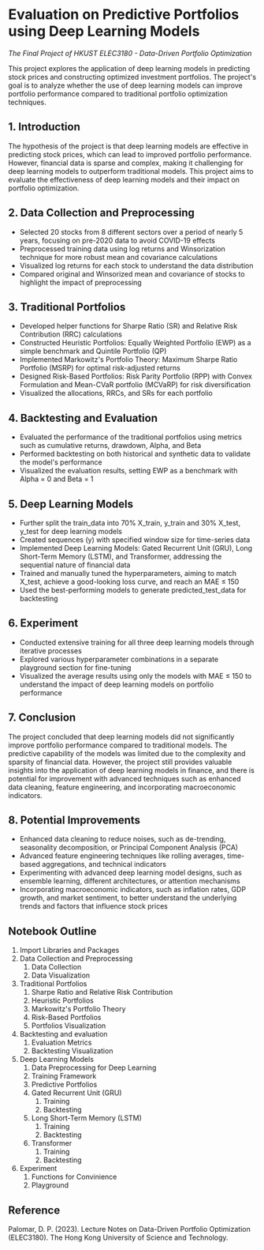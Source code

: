 # Evaluation on Predictive Portfolios using Deep Learning Models
*The Final Project of HKUST ELEC3180 - Data-Driven Portfolio Optimization*

This project explores the application of deep learning models in predicting stock prices and constructing optimized investment portfolios. The project's goal is to analyze whether the use of deep learning models can improve portfolio performance compared to traditional portfolio optimization techniques.

## 1. Introduction
The hypothesis of the project is that deep learning models are effective in predicting stock prices, which can lead to improved portfolio performance. However, financial data is sparse and complex, making it challenging for deep learning models to outperform traditional models. This project aims to evaluate the effectiveness of deep learning models and their impact on portfolio optimization.

## 2. Data Collection and Preprocessing
- Selected 20 stocks from 8 different sectors over a period of nearly 5 years, focusing on pre-2020 data to avoid COVID-19 effects
- Preprocessed training data using log returns and Winsorization technique for more robust mean and covariance calculations
- Visualized log returns for each stock to understand the data distribution
- Compared original and Winsorized mean and covariance of stocks to highlight the impact of preprocessing

## 3. Traditional Portfolios
- Developed helper functions for Sharpe Ratio (SR) and Relative Risk Contribution (RRC) calculations
- Constructed Heuristic Portfolios: Equally Weighted Portfolio (EWP) as a simple benchmark and Quintile Portfolio (QP)
- Implemented Markowitz's Portfolio Theory: Maximum Sharpe Ratio Portfolio (MSRP) for optimal risk-adjusted returns
- Designed Risk-Based Portfolios: Risk Parity Portfolio (RPP) with Convex Formulation and Mean-CVaR portfolio (MCVaRP) for risk diversification
- Visualized the allocations, RRCs, and SRs for each portfolio

## 4. Backtesting and Evaluation
- Evaluated the performance of the traditional portfolios using metrics such as cumulative returns, drawdown, Alpha, and Beta
- Performed backtesting on both historical and synthetic data to validate the model's performance
- Visualized the evaluation results, setting EWP as a benchmark with Alpha = 0 and Beta = 1

## 5. Deep Learning Models
- Further split the train_data into 70% X_train, y_train and 30% X_test, y_test for deep learning models
- Created sequences (y) with specified window size for time-series data
- Implemented Deep Learning Models: Gated Recurrent Unit (GRU), Long Short-Term Memory (LSTM), and Transformer, addressing the sequential nature of financial data
- Trained and manually tuned the hyperparameters, aiming to match X_test, achieve a good-looking loss curve, and reach an MAE ≤ 150
- Used the best-performing models to generate predicted_test_data for backtesting

## 6. Experiment
- Conducted extensive training for all three deep learning models through iterative processes
- Explored various hyperparameter combinations in a separate playground section for fine-tuning
- Visualized the average results using only the models with MAE ≤ 150 to understand the impact of deep learning models on portfolio performance

## 7. Conclusion
The project concluded that deep learning models did not significantly improve portfolio performance compared to traditional models. The predictive capability of the models was limited due to the complexity and sparsity of financial data. However, the project still provides valuable insights into the application of deep learning models in finance, and there is potential for improvement with advanced techniques such as enhanced data cleaning, feature engineering, and incorporating macroeconomic indicators.

## 8. Potential Improvements
- Enhanced data cleaning to reduce noises, such as de-trending, seasonality decomposition, or Principal Component Analysis (PCA)
- Advanced feature engineering techniques like rolling averages, time-based aggregations, and technical indicators
- Experimenting with advanced deep learning model designs, such as ensemble learning, different architectures, or attention mechanisms
- Incorporating macroeconomic indicators, such as inflation rates, GDP growth, and market sentiment, to better understand the underlying trends and factors that influence stock prices

## Notebook Outline
1. Import Libraries and Packages
2. Data Collection and Preprocessing
    1. Data Collection
    2. Data Visualization
3. Traditional Portfolios
    1. Sharpe Ratio and Relative Risk Contribution
    2. Heuristic Portfolios
    3. Markowitz's Portfolio Theory
    4. Risk-Based Portfolios
    5. Portfolios Visualization
4. Backtesting and evaluation
    1. Evaluation Metrics
    2. Backtesting Visualization
5. Deep Learning Models
    1. Data Preprocessing for Deep Learning
    2. Training Framework
    3. Predictive Portfolios
    4. Gated Recurrent Unit (GRU)
        1. Training
        2. Backtesting
    5. Long Short-Term Memory (LSTM)
        1. Training
        2. Backtesting
    6. Transformer
        1. Training
        2. Backtesting
6. Experiment
    1. Functions for Convinience
    2. Playground

## Reference
Palomar, D. P. (2023). Lecture Notes on Data-Driven Portfolio Optimization (ELEC3180). The Hong Kong University of Science and Technology.
